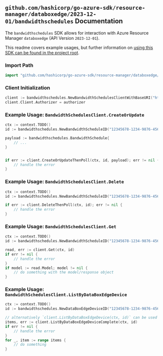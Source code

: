 
## `github.com/hashicorp/go-azure-sdk/resource-manager/databoxedge/2023-12-01/bandwidthschedules` Documentation

The `bandwidthschedules` SDK allows for interaction with Azure Resource Manager `databoxedge` (API Version `2023-12-01`).

This readme covers example usages, but further information on [using this SDK can be found in the project root](https://github.com/hashicorp/go-azure-sdk/tree/main/docs).

### Import Path

```go
import "github.com/hashicorp/go-azure-sdk/resource-manager/databoxedge/2023-12-01/bandwidthschedules"
```


### Client Initialization

```go
client := bandwidthschedules.NewBandwidthSchedulesClientWithBaseURI("https://management.azure.com")
client.Client.Authorizer = authorizer
```


### Example Usage: `BandwidthSchedulesClient.CreateOrUpdate`

```go
ctx := context.TODO()
id := bandwidthschedules.NewBandwidthScheduleID("12345678-1234-9876-4563-123456789012", "example-resource-group", "dataBoxEdgeDeviceValue", "bandwidthScheduleValue")

payload := bandwidthschedules.BandwidthSchedule{
	// ...
}


if err := client.CreateOrUpdateThenPoll(ctx, id, payload); err != nil {
	// handle the error
}
```


### Example Usage: `BandwidthSchedulesClient.Delete`

```go
ctx := context.TODO()
id := bandwidthschedules.NewBandwidthScheduleID("12345678-1234-9876-4563-123456789012", "example-resource-group", "dataBoxEdgeDeviceValue", "bandwidthScheduleValue")

if err := client.DeleteThenPoll(ctx, id); err != nil {
	// handle the error
}
```


### Example Usage: `BandwidthSchedulesClient.Get`

```go
ctx := context.TODO()
id := bandwidthschedules.NewBandwidthScheduleID("12345678-1234-9876-4563-123456789012", "example-resource-group", "dataBoxEdgeDeviceValue", "bandwidthScheduleValue")

read, err := client.Get(ctx, id)
if err != nil {
	// handle the error
}
if model := read.Model; model != nil {
	// do something with the model/response object
}
```


### Example Usage: `BandwidthSchedulesClient.ListByDataBoxEdgeDevice`

```go
ctx := context.TODO()
id := bandwidthschedules.NewDataBoxEdgeDeviceID("12345678-1234-9876-4563-123456789012", "example-resource-group", "dataBoxEdgeDeviceValue")

// alternatively `client.ListByDataBoxEdgeDevice(ctx, id)` can be used to do batched pagination
items, err := client.ListByDataBoxEdgeDeviceComplete(ctx, id)
if err != nil {
	// handle the error
}
for _, item := range items {
	// do something
}
```
